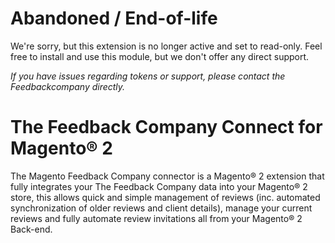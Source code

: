 # Abandoned / End-of-life
We're sorry, but this extension is no longer active and set to read-only. 
Feel free to install and use this module, but we don't offer any direct support. 

*If you have issues regarding tokens or support, please contact the Feedbackcompany directly.* 

# The Feedback Company Connect for Magento® 2

The Magento Feedback Company connector is a Magento® 2 extension that fully integrates your The Feedback Company data into your Magento® 2 store, this allows quick and simple management of reviews (inc. automated synchronization of older reviews and client details), manage your current reviews and fully automate review invitations all from your Magento® 2 Back-end.
